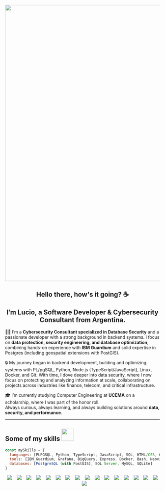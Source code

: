 <p align="center">
  <img src="https://github.com/user-attachments/assets/36d7c853-eb3a-4e0a-b10a-70596025592d" width="900" align="center">
</p>

<h2 align="center">
  Hello there, how's it going? ☕  
  <br><br>
  I’m Lucio, a Software Developer & Cybersecurity Consultant from Argentina.
</h2>

<p>
👨‍💻 I’m a <b>Cybersecurity Consultant specialized in Database Security</b> and a passionate developer with a strong background in backend systems.  
I focus on <b>data protection, security engineering, and database optimization</b>, combining hands-on experience with <b>IBM Guardium</b> and solid expertise in Postgres (including geospatial extensions with PostGIS).  

🔒 My journey began in backend development, building and optimizing systems with PL/pgSQL, Python, Node.js (TypeScript/JavaScript), Linux, Docker, and Git. With time, I dove deeper into data security, where I now focus on protecting and analyzing information at scale, collaborating on projects across industries like finance, telecom, and critical infrastructure.

🎓 I’m currently studying Computer Engineering at <b>UCEMA</b> on a scholarship, where I was part of the honor roll.  
Always curious, always learning, and always building solutions around <b>data, security, and performance</b>.
</p>

---

## Some of my skills <img src="https://media1.giphy.com/media/3o7WIx7urV838kHFzW/giphy.gif?cid=ecf05e474573e1jo5fxw8i4t0jhi3h5spdqcakqfshgjbmn2&rid=giphy.gif&ct=s" width="40">

```js
const mySkills = {
  languages: [PLPGSQL, Python, TypeScript, JavaScript, SQL, HTML/CSS, C],
  tools: [IBM_Guardium, Grafana, BigQuery, Express, Docker, Bash, Neovim],
  databases: [PostgreSQL (with PostGIS), SQL Server, MySQL, SQLite]
}
```

<p align="center"> <img src="https://img.shields.io/badge/-TypeScript-000?&logo=typescript&labelColor=1F2430&color=1F2430&logoColor=21b7f2"></img> &nbsp&nbsp <img src="https://img.shields.io/badge/-JavaScript-000?&logo=javascript&labelColor=1F2430&color=1F2430&logoColor=F7DF1E"></img> &nbsp&nbsp <img src="https://img.shields.io/badge/-Python-000?&logo=python&labelColor=1F2430&color=1F2430&logoColor=1eafcc"></img> &nbsp&nbsp <img src="https://img.shields.io/badge/-C-000?&logo=c&labelColor=1F2430&color=1F2430&logoColor=3eb8e8"></img> &nbsp&nbsp <img src="https://img.shields.io/badge/-Express.js-000?&logo=express&labelColor=1F2430&color=1F2430&logoColor=fcfcfc"></img> &nbsp&nbsp <img src="https://img.shields.io/badge/-PostgreSQL-000?&logo=postgresql&labelColor=1F2430&color=1F2430&logoColor=7f8ff9"></img> &nbsp&nbsp <img src="https://img.shields.io/badge/-MySQL-000?&logo=mysql&labelColor=1F2430&color=1F2430&logoColor=fcda50"></img> &nbsp&nbsp <img src="https://img.shields.io/badge/-SQL%20Server-000?&logo=Microsoft%20SQL%20Server&labelColor=1F2430&color=1F2430&logoColor=bc252a"></img> &nbsp&nbsp <img src="https://img.shields.io/badge/-PostGIS-000?&logo=qgis&labelColor=1F2430&color=1F2430&logoColor=3fb950"></img> &nbsp&nbsp <img src="https://img.shields.io/badge/-Docker-000?&logo=docker&labelColor=1F2430&color=1F2430&logoColor=38d1f7"></img> &nbsp&nbsp <img src="https://img.shields.io/badge/-Grafana-000?&logo=grafana&labelColor=1F2430&color=1F2430&logoColor=f28c18"></img> &nbsp&nbsp <img src="https://img.shields.io/badge/-BigQuery-000?&logo=googlebigquery&labelColor=1F2430&color=1F2430&logoColor=3e91f7"></img> &nbsp&nbsp <img src="https://img.shields.io/badge/-Sass-000?&logo=sass&labelColor=1F2430&color=1F2430&logoColor=ffa3e8"></img> &nbsp&nbsp <img src="https://img.shields.io/badge/-HTML5-000?&logo=html5&labelColor=1F2430&color=1F2430&logoColor=F1662A"></img> &nbsp&nbsp <img src="https://img.shields.io/badge/-CSS3-000?&logo=css3&labelColor=1F2430&color=1F2430&logoColor=27AAE0"></img> &nbsp&nbsp <img src="https://img.shields.io/badge/-Bash-000?&logo=GNU-Bash&labelColor=1F2430&color=1F2430&logoColor=e8e8e8"></img> &nbsp&nbsp <img src="https://img.shields.io/badge/-Neovim-000?&logo=neovim&labelColor=1F2430&color=1F2430&logoColor=5ee560"></img> </p>
